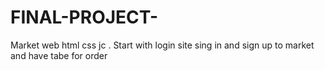 # FINAL-PROJECT-
Market web  html css jc . Start with login site sing in and sign up to market and have tabe for order 

